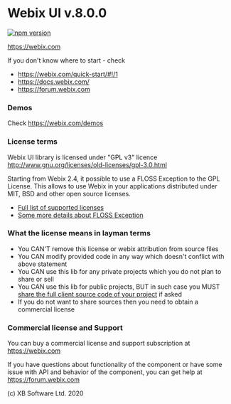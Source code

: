 Webix UI v.8.0.0
================

[![npm version](https://badge.fury.io/js/webix.svg)](https://badge.fury.io/js/webix)

https://webix.com

If you don't know where to start - check 

- https://webix.com/quick-start/#!/1
- https://docs.webix.com/
- https://forum.webix.com


### Demos

Check https://webix.com/demos


### License terms

Webix UI library is licensed under "GPL v3" licence
http://www.gnu.org/licenses/old-licenses/gpl-3.0.html

Starting from Webix 2.4, it possible to use a FLOSS Exception to the GPL License. This allows to use Webix in your applications distributed under MIT, BSD and other open source licenses. 

- [Full list of supported licenses](https://webix.com/legalnote/license-exception/)
- [Some more details about FLOSS Exception](https://webix.com/blog/using-webix-in-open-source/)

### What the license means in layman terms

- You CAN'T remove this license or webix attribution from source files
- You CAN modify provided code in any way which doesn't conflict with above statement
- You CAN use this lib for any private projects which you do not plan to share or sell
- You CAN use this lib for public projects, BUT in such case you MUST [share the full client source code of your project](http://forum.webix.com/discussion/4023/does-an-open-source-app-that-uses-webix-have-to-become-gpl-licensed) if asked
- If you do not want to share sources then you need to obtain a commercial license


### Commercial license and Support

You can buy a commercial license and support subscription at https://webix.com

If you have questions about functionality of the component 
or have some issue with API and behavior of the component,
you can get help at https://forum.webix.com



(c) XB Software Ltd. 2020